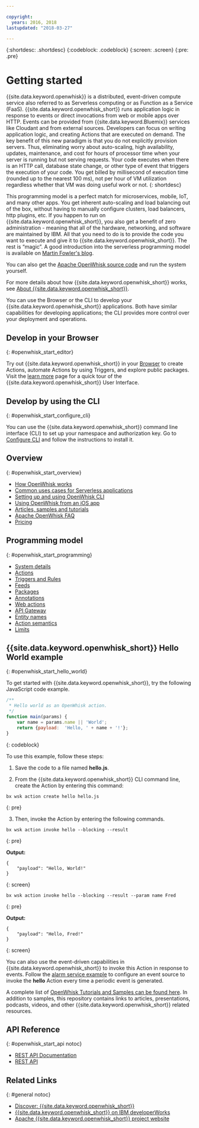 ```yaml
---

copyright:
  years: 2016, 2018
lastupdated: "2018-03-27"

---
```


{:shortdesc: .shortdesc}
{:codeblock: .codeblock}
{:screen: .screen}
{:pre: .pre}

# Getting started

{{site.data.keyword.openwhisk}} is a distributed, event-driven compute service also referred to as Serverless computing or as Function as a Service (FaaS). {{site.data.keyword.openwhisk_short}} runs application logic in response to events or direct invocations from web or mobile apps over HTTP. Events can be provided from {{site.data.keyword.Bluemix}} services like Cloudant and from external sources. Developers can focus on writing application logic, and creating Actions that are executed on demand. The key benefit of this new paradigm is that you do not explicitly provision servers. Thus, eliminating worry about auto-scaling, high availability, updates, maintenance, and cost for hours of processor time when your server is running but not serving requests.
Your code executes when there is an HTTP call, database state change, or other type of event that triggers the execution of your code. You get billed by millisecond of execution time (rounded up to the nearest 100 ms), not per hour of VM utilization regardless whether that VM was doing useful work or not.
{: shortdesc}

This programming model is a perfect match for microservices, mobile, IoT, and many other apps. You get inherent auto-scaling and load balancing out of the box, without having to manually configure clusters, load balancers, http plugins, etc. If you happen to run on {{site.data.keyword.openwhisk_short}}, you also get a benefit of zero administration - meaning that all of the hardware, networking, and software are maintained by IBM. All that you need to do is to provide the code you want to execute and give it to {{site.data.keyword.openwhisk_short}}. The rest is “magic”. A good introduction into the serverless programming model is available on [Martin Fowler's blog](https://martinfowler.com/articles/serverless.html).

You can also get the [Apache OpenWhisk source code](https://github.com/openwhisk/openwhisk) and run the system yourself.

For more details about how {{site.data.keyword.openwhisk_short}} works, see [About {{site.data.keyword.openwhisk_short}}](./openwhisk_about.html).

You can use the Browser or the CLI to develop your {{site.data.keyword.openwhisk_short}} applications.
Both have similar capabilities for developing applications; the CLI provides more control over your deployment and operations.

## Develop in your Browser
{: #openwhisk_start_editor}

Try out {{site.data.keyword.openwhisk_short}} in your [Browser](https://console.{DomainName}/openwhisk/actions) to create Actions, automate Actions by using Triggers, and explore public packages. Visit the [learn more](https://console.{DomainName}/openwhisk/learn) page for a quick tour of the {{site.data.keyword.openwhisk_short}} User Interface.

## Develop by using the CLI
{: #openwhisk_start_configure_cli}

You can use the {{site.data.keyword.openwhisk_short}} command line interface (CLI) to set up your namespace and authorization key. Go to [Configure CLI](https://console.{DomainName}/openwhisk/cli) and follow the instructions to install it.

## Overview
{: #openwhisk_start_overview}
- [How OpenWhisk works](./openwhisk_about.html)
- [Common uses cases for Serverless applications](./openwhisk_use_cases.html)
- [Setting up and using OpenWhisk CLI](./openwhisk_cli.html)
- [Using OpenWhisk from an iOS app](./openwhisk_mobile_sdk.html)
- [Articles, samples and tutorials](https://github.com/openwhisk/openwhisk-external-resources)
- [Apache OpenWhisk FAQ](http://openwhisk.org/faq)
- [Pricing](https://console.ng.bluemix.net/openwhisk/learn/pricing)

## Programming model
{: #openwhisk_start_programming}
- [System details](./openwhisk_reference.html)
- [Actions](./openwhisk_actions.html)
- [Triggers and Rules](./openwhisk_triggers_rules.html)
- [Feeds](./openwhisk_feeds.html)
- [Packages](./openwhisk_packages.html)
- [Annotations](./openwhisk_annotations.html)
- [Web actions](./openwhisk_webactions.html)
- [API Gateway](./openwhisk_apigateway.html)
- [Entity names](./openwhisk_reference.html#openwhisk_entities)
- [Action semantics](./openwhisk_reference.html#openwhisk_semantics)
- [Limits](./openwhisk_reference.html#openwhisk_syslimits)

## {{site.data.keyword.openwhisk_short}} Hello World example
{: #openwhisk_start_hello_world}

To get started with {{site.data.keyword.openwhisk_short}}, try the following JavaScript code example.
```javascript
/**
 * Hello world as an OpenWhisk action.
 */
function main(params) {
    var name = params.name || 'World';
    return {payload:  'Hello, ' + name + '!'};
}
```
{: codeblock}

To use this example, follow these steps:

1. Save the code to a file named **hello.js**.

2. From the {{site.data.keyword.openwhisk_short}} CLI command line, create the Action by entering this command:
  ```
  bx wsk action create hello hello.js
  ```
  {: pre}

3. Then, invoke the Action by entering the following commands.
  ```
  bx wsk action invoke hello --blocking --result
  ```
  {: pre}  

  **Output:**
  ```
  {
      "payload": "Hello, World!"
  }
  ```
  {: screen}
    
  ```
  bx wsk action invoke hello --blocking --result --param name Fred
  ```
  {: pre}  

  **Output:**
  ```
  {
      "payload": "Hello, Fred!"
  }
  ```
  {: screen}

You can also use the event-driven capabilities in {{site.data.keyword.openwhisk_short}} to invoke this Action in response to events. Follow the [alarm service example](./openwhisk_packages.html#openwhisk_package_trigger) to configure an event source to invoke the **hello** Action every time a periodic event is generated.

A complete list of [OpenWhisk Tutorials and Samples can be found here](https://github.com/openwhisk/openwhisk-external-resources#sample-applications). In addition to samples, this repository contains links to articles, presentations, podcasts, videos, and other {{site.data.keyword.openwhisk_short}} related resources.

## API Reference
{: #openwhisk_start_api notoc}
* [REST API Documentation](./openwhisk_reference.html#openwhisk_ref_restapi)
* [REST API](https://console.{DomainName}/apidocs/98)

## Related Links
{: #general notoc}
* [Discover: {{site.data.keyword.openwhisk_short}}](http://www.ibm.com/cloud-computing/bluemix/openwhisk/)
* [{{site.data.keyword.openwhisk_short}} on IBM developerWorks](https://developer.ibm.com/openwhisk/)
* [Apache {{site.data.keyword.openwhisk_short}} project website](http://openwhisk.org)

